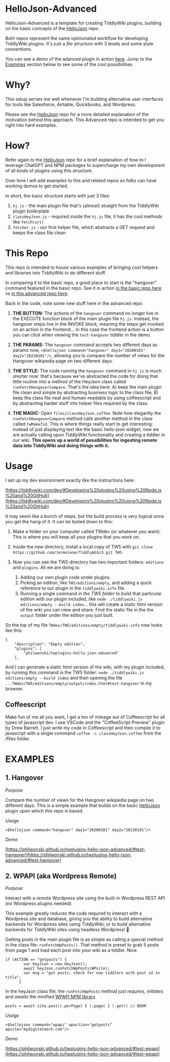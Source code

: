 # HelloJson-Advanced

HelloJson-Advanced is a template for creating TiddlyWiki plugins, building on the basic concepts of the [HelloJson](https://github.com/philwonski/twplugins-hello-json) repo.

Both repos represent the same opinionated workflow for developing TiddlyWiki plugins. It's just a *file structure* with 3 levels and some style conventions. 

You can see a demo of the adanced plugin in action [here](https://philwonski.github.io/twplugins-hello-json-advanced/#test-hangover). Jump to the [Examples](#examples) section below to see some of the cool possibilities.

# Why?

This setup serves me well whenever I'm building alternative user interfaces for tools like Salesforce, Airtable, Quickbooks, and Wordpress.

Please see the [HelloJson](https://github.com/philwonski/twplugins-hello-json) repo for a more detailed explanation of the motivation behind this approach. This Advanced repo is intended to get you right into hard examples.

# How?

Refer again to the [HelloJson](https://github.com/philwonski/twplugins-hello-json) repo for a brief explanation of how to I leverage ChatGPT and NPM packages to supercharge my own development of all kinds of plugins using this structure.

Over time I will add examples to this and related repos so folks can have working demos to get started.

In short, the basic structure starts with just 3 files:

1. `hj.js` - the main plugin file that's (almost) straight from the TiddlyWiki plugin boilerplate 
2. `classHeyJson.js` - required inside the `hj.js` file, it has the cool methods like `fetch(url)`
3. `fetcher.js` - our first helper file, which abstracts a GET request and keeps the class file clean

# This Repo

This repo is intended to house various examples of bringing cool helpers and libraries into TiddlyWiki to do different stuff. 

In comparing it to the basic repo, a good place to start is the "hangover" command featured in the basic repo. See it in action [in the basic repo here](https://philwonski.github.io/twplugins-hello-json/#heyJay-test) vs [in this advanced repo here](https://philwonski.github.io/twplugins-hello-json-advanced/#test-hangover). 

Back in the code, note some new stuff here in the advanced repo:

1. **THE BUTTON:** The actions of the `hangover` command no longer live in the EXECUTE function block of the main plugin file `hj.js`. Instead, the hangover steps live in the INVOKE block, meaning the steps get invoked on an action in the frontend... In this case the frontend action is a button you can click when viewing the `test-hangover` tiddler in the demo. 

2. **THE PARAMS:** The `hangover` command accepts two different days as params now, `<$hellojson command="hangover" day1="20200101" day2="20230101"/>`, allowing you to compare the number of views for the Hangover wikipedia page on two different days.

3. **THE STYLE:** The code running the `hangover` command in `hj.js` is much shorter now: that's because we've abstracted the code for doing that little routine into a method of the HeyJson class called `runFetchHangoverCompare`. That's the idea here: A) keep the main plugin file clean and simple by abstracting business logic to the class file; B) keep the class file neat and human-readable by using coffeescript and by abstracting harder stuff into helper files required by the class.

4. **THE MAGIC:** Open `files/classHeyJson.coffee`. Note how elegantly the `runFetchHangoverCompare` method calls another method in the class called `twMakeTid`. This is where things really start to get interesting: instead of just displaying text like the basic hello-json widget, now we are actually calling upon TiddlyWiki functionality and creating a tiddler in our wiki. **This opens up a world of possibilities for ingesting remote data into TiddlyWiki and doing things with it.** 

# Usage

I set up my dev environment exactly like the instructions here: 

[https://tiddlywiki.com/dev/#Developing%20plugins%20using%20Node.js%20and%20GitHub](https://tiddlywiki.com/dev/#Developing%20plugins%20using%20Node.js%20and%20GitHub)

It may seem like a bunch of steps, but the build process is very logical once you get the hang of it. It can be boiled down to this:

1. Make a folder on your computer called TWdev (or whatever you want). This is where you will keep all your plugins that you work on.

2. Inside the new directory, install a local copy of TW5 with `git clone https://github.com/Jermolene/TiddlyWiki5.git TW5`.

3. Now you can see the TW5 directory has two important folders: `editions` and `plugins`. All we are doing is:
    1. Adding our own plugin code under plugins.
    2. Picking an edition, like `TW5/editions/empty`, and adding a quick reference to our plugin in the `tiddlywiki.info` file.
    3. Running a single command *in the TW5 folder* to build that particular edition with our plugin included, like `node ./tiddlywiki.js editions/empty --build index`... this will create a static html version of the wiki you can view and share. Find the static file in the the `output` folder under the edition you just built.

So the top of my file `TWdev/TW5/editions/empty/tiddlywiki.info` now looks like this:

```
{
	"description": "Empty edition",
	"plugins": [
		"philwonski/twplugins-hello-json-advanced"
	],

```

And I can generate a static html version of the wiki, with my plugin included, by running this command in the TW5 folder: `node ./tiddlywiki.js editions/empty --build index` and then opening the file `...TWdev/TW5/editions/empty/output/index.html#test-hangover` in my browser.

## Coffeescript

Make fun of me all you want, I get a ton of mileage out of Coffeescript for all types of javascript dev. I use VSCode and the "CoffeeScript Preview" plugin by Drew Barrett. I just write my code in Coffeescript and then compile it to javascript with a single command `coffee -c classHeyJson.coffee` from the /files folder.

# EXAMPLES

## 1. Hangover

*Purpose*

Compare the number of views for the Hangover wikipedia page on two different days. This is a simple example that builds on the basic [HelloJson](https://github.com/philwonski/twplugins-hello-json) plugin upon which this repo is based.

*Usage*

`<$hellojson command="hangover" day1="20200101" day2="20230101"/>`

*Demo*

[https://philwonski.github.io/twplugins-hello-json-advanced/#test-hangover](https://philwonski.github.io/twplugins-hello-json-advanced/#test-hangover)

## 2. WPAPI (aka Wordpress Remote)

*Purpose*

Interact with a remote Wordpress site using the built-in Wordpress REST API (no Wordpress plugins needed). 

This example greatly reduces the code required to interact with a Wordpress site and database, giving you the ability to build alternative backends for Wordpress sites using TiddlyWiki; or to build alternative backends for *TiddlyWiki* sites using headless Wordpress! 🤯

Getting posts in the main plugin file is as simple as calling a special method in the class file: `runFetchWpPosts()`. That method is preset to grab 5 posts from page 1 and load each post into your wiki as a tiddler. Nice.

```
if (ACTION == "getposts") {
        var heyJson = new HeyJson();
        await heyJson.runFetchWpPosts(WPsite);
        var msg = "got posts, check for new tiddlers with post id in title";
      }
```

In the heyJson class file, the `runFetchWpPosts` method just *requires*, *initiates* and *awaits* the minified [WPAPI NPM library](https://www.npmjs.com/package/wpapi).

```
posts = await site.post().perPage( 5 ).page( 1 ).get() // BOOM
```

*Usage*

`<$hellojson command="wpapi" wpaction="getposts" wpsite="mydigitalmark.com"/>`

*Demo*

[https://philwonski.github.io/twplugins-hello-json-advanced/#test-wpapi](https://philwonski.github.io/twplugins-hello-json-advanced/#test-wpapi)